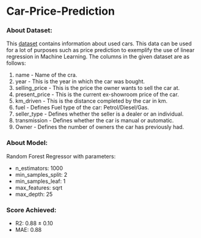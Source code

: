 # Car-Price-Prediction

### About Dataset: 

This [dataset](https://www.kaggle.com/datasets/nehalbirla/vehicle-dataset-from-cardekho?select=Car+details+v3.csv) contains information about used cars.
This data can be used for a lot of purposes such as price prediction to exemplify the use of linear regression in Machine Learning.
The columns in the given dataset are as follows:

1. name - Name of the cra.
2. year - This is the year in which the car was bought.
3. selling_price - This is the price the owner wants to sell the car at.
4. present_price - This is the current ex-showroom price of the car.
5. km_driven - This is the distance completed by the car in km.
6. fuel - Defines Fuel type of the car: Petrol/Diesel/Gas.
7. seller_type - Defines whether the seller is a dealer or an individual.
8. transmission - Defines whether the car is manual or automatic.
9. Owner - Defines the number of owners the car has previously had.


### About Model:

Random Forest Regressor with parameters:
- n_estimators: 1000
- min_samples_split: 2
- min_samples_leaf: 1
- max_features: sqrt
- max_depth: 25

### Score Achieved:
- R2: 0.88 ± 0.10
- MAE: 0.88
